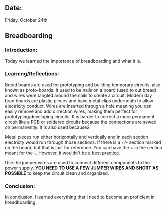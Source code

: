 ## Date:
Friday, October 24th

## Breadboarding

### Introduction:
Today we learned the importance of breadboarding and what it is. 

### Learning/Reflections:
Bread boards are used for prototyping and building temporary circuits, also known as proto-boards. It used to be nails on a board (used to cut bread) and wires were tangled around the nails to create a circuit. Modern day brad boards are plastic pieces and have metal clips underneath to allow electricity conduct. Wires are inserted through a hole meaning you can easily remove and add dirrection wires, making them perfect for prototyping/developing circuits. It is harder to correct a more permanent circuit like a PCB or soldered circuits because the connections are sewed on permanently. It is also used because2

Metal pieces run either horizontally and vertically and in each section electricty would run through those sections. If there is a +/- section marked on the board, but that is just for reference. You can have the + in the section meant for the -. However, it wouldn't be a best practice. 

Use the jumper wires are used to connect different components to the power supply. **YOU NEED TO USE A FEW JUMPER WIRES AND SHORT AS POSSIBLE** to keep the circuit clean and organized. 

### Conclusion:
In conclusion, I learned everything that I need to become an proficient in breadboarding. 
